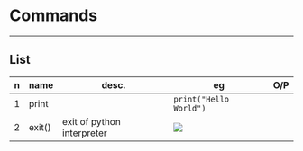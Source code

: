 # Commands

---

## List
|n|name|desc.|eg|O/P|
|-|----|-----|--|---|
|1|print||`print("Hello World")`|
|2|exit()|exit of python interpreter|<img src="https://i.imgur.com/0ZFQ5Zt.png">|
